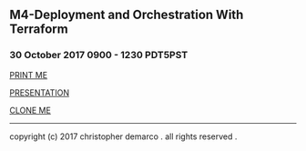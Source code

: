 ## M4-Deployment and Orchestration With Terraform

### 30 October 2017 0900 - 1230 PDT5PST

[PRINT ME](M4-Deployment-and-Orchestration_With-Terraform-PRINTABLE.pdf)

[PRESENTATION](M4-Deployment-and-Orchestration_With-Terraform-SCREEN.pdf)

[CLONE ME](http://github.com/christopher-demarco/magrathea.git)

-----
copyright (c) 2017 christopher demarco . all rights reserved .
